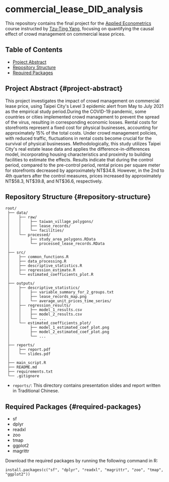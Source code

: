 # commercial_lease_DID_analysis

This repository contains the final project for the [Applied Econometrics](https://sites.google.com/view/cpelab/teaching/2023-applied-econometrics-%E6%87%89%E7%94%A8%E8%A8%88%E9%87%8F%E7%B6%93%E6%BF%9F%E5%AD%B8) course instructed by [Tzu-Ting Yang](https://sites.google.com/view/cpelab/), focusing on quantifying the causal effect of crowd management on commercial lease prices.

## Table of Contents

- [Project Abstract](#project-abstract)
- [Repository Structure](#repository-structure)
- [Required Packages](#required-packages)

## Project Abstract {#project-abstract}

This project investigates the impact of crowd management on commercial lease price, using Taipei City's Level 3 epidemic alert from May to July 2021 as the empirical study period.During the COVID-19 pandemic, some countries or cities implemented crowd management to prevent the spread of the virus, resulting in corresponding economic losses. Rental costs for storefronts represent a fixed cost for physical businesses, accounting for approximately 15% of the total costs. Under crowd management policies, with reduced traffic, fluctuations in rental costs become crucial for the survival of physical businesses. Methodologically, this study utilizes Taipei City's real estate lease data and applies the difference-in-differences model, incorporating housing characteristics and proximity to building facilities to estimate the effects. Results indicate that during the control period, compared to the pre-control period, rental prices per square meter for storefronts decreased by approximately NT\$34.8. However, in the 2nd to 4th quarters after the control measures, prices increased by approximately NT\$58.3, NT\$39.8, and NT\$36.6, respectively.

## Repository Structure {#repository-structure}

``` plaintext
root/
 ├── data/                       
 │    ├── raw/
 │    │    ├── taiwan_village_polygons/
 │    │    ├── lease_records/
 │    │    └── facilities/
 │    └── processed/
 │         ├── study_area_polygons.RData
 │         └── processed_lease_records.RData
 │
 ├── src/ 
 │    ├── common_functions.R 
 │    ├── data_processing.R
 │    ├── descriptive_statistics.R
 │    ├── regression_estimate.R
 │    └── estimated_coefficients_plot.R
 │ 
 ├── outputs/                   
 │    ├── descriptive_statistics/                 
 │    │    ├── variable_summary_for_2_groups.txt
 │    │    ├── lease_records_map.png
 │    │    └── average_unit_prices_time_series/
 │    ├── regression_results/
 │    │    ├── model_1_results.csv
 │    │    ├── model_2_results.csv
 │    │    └── ...
 │    └── estimated_coefficients_plot/
 │         ├── model_1_estimated_coef_plot.png
 │         ├── model_2_estimated_coef_plot.png
 │         └── ...
 │
 ├── reports/                    
 │    ├── report.pdf
 │    └── slides.pdf
 │
 ├── main_script.R
 ├── README.md               
 ├── requirements.txt
 └── .gitignore   
```

- `reports/`: This directory contains presentation slides and report written in Traditional Chinese.

## Required Packages {#required-packages}

- sf
- dplyr
- readxl
- zoo
- tmap
- ggplot2
- magrittr

Download the required packages by running the following command in R:

``` plaintext
install.packages(c("sf", "dplyr", "readxl", "magrittr", "zoo", "tmap", "ggplot2"))
```
